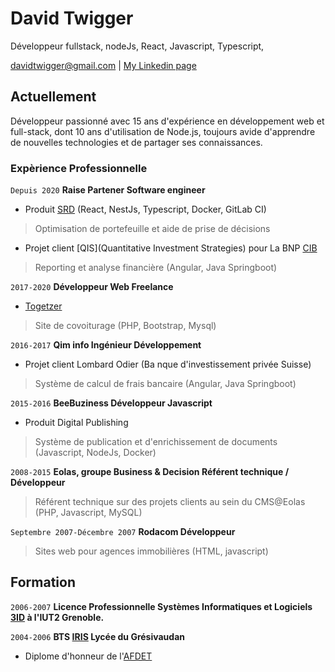 # David Twigger
Développeur fullstack, nodeJs, React, Javascript, Typescript,

<div id="webaddress">
<a href="isaac@applesdofall.org">davidtwigger@gmail.com</a>
| <a href="https://www.linkedin.com/in/david-twigger/">My Linkedin page</a>
</div>


## Actuellement

Développeur passionné avec 15 ans d'expérience en développement web et full-stack, dont 10 ans d'utilisation de Node.js, toujours avide d'apprendre de nouvelles technologies et de partager ses connaissances.

### Expèrience Professionnelle

`Depuis 2020`
__Raise Partener Software engineer__

- Produit [SRD](## "Smart Risk Decisions") (React, NestJs, Typescript, Docker, GitLab CI)
> Optimisation de portefeuille et aide de prise de décisions

- Projet client [QIS](Quantitative Investment Strategies) pour La BNP [CIB](## "Corporate Investment Banking") 
> Reporting et analyse financière (Angular, Java Springboot)

`2017-2020`
__Développeur Web Freelance__

- [Togetzer](https://togetzer.com/)
> Site de covoiturage  (PHP, Bootstrap, Mysql)


`2016-2017`
__Qim info Ingénieur Développement__

- Projet client Lombard Odier (Ba nque d'investissement privée Suisse)
> Système de calcul de frais bancaire (Angular, Java Springboot)

`2015-2016`
__BeeBuziness Développeur Javascript__

- Produit Digital Publishing
> Système de publication et d'enrichissement de documents (Javascript, NodeJs, Docker)

`2008-2015`
__Eolas, groupe Business & Decision Référent technique / Développeur__
> Référent technique sur des projets clients au sein du CMS@Eolas (PHP, Javascript, MySQL)

`Septembre 2007-Décembre 2007`
__Rodacom Développeur__
> Sites web pour agences immobilières (HTML, javascript)

## Formation

`2006-2007`
__Licence Professionnelle Systèmes Informatiques et Logiciels [3ID](## "Informatique, Internet, Image et Documents") à l'IUT2 Grenoble.__

`2004-2006`
__BTS [IRIS](## "Informatique & Réseau pour L'industrie et les Services") Lycée du Grésivaudan__

- Diplome d'honneur de l'[AFDET](## "Association Française pour le Développement de l’Enseignement Technique")

